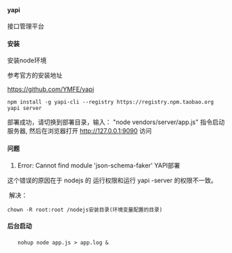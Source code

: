 #### yapi

接口管理平台

#### 安装

安装node环境

参考官方的安装地址

https://github.com/YMFE/yapi

```shell
npm install -g yapi-cli --registry https://registry.npm.taobao.org
yapi server 
```

部署成功，请切换到部署目录，输入： "node vendors/server/app.js" 指令启动服务器, 然后在浏览器打开 http://127.0.0.1:9090 访问

#### 问题

1. Error: Cannot find module 'json-schema-faker' YAPI部署

 这个错误的原因在于 nodejs 的 运行权限和运行 yapi -server 的权限不一致。

​      解决：

```shell
chown -R root:root /nodejs安装目录(环境变量配置的目录)
```



####  后台启动

```shell
　　nohup node app.js > app.log &
```